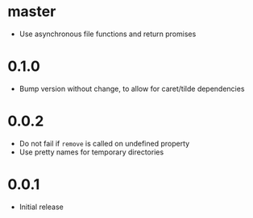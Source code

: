 # master

* Use asynchronous file functions and return promises

# 0.1.0

* Bump version without change, to allow for caret/tilde dependencies

# 0.0.2

* Do not fail if `remove` is called on undefined property
* Use pretty names for temporary directories

# 0.0.1

* Initial release
